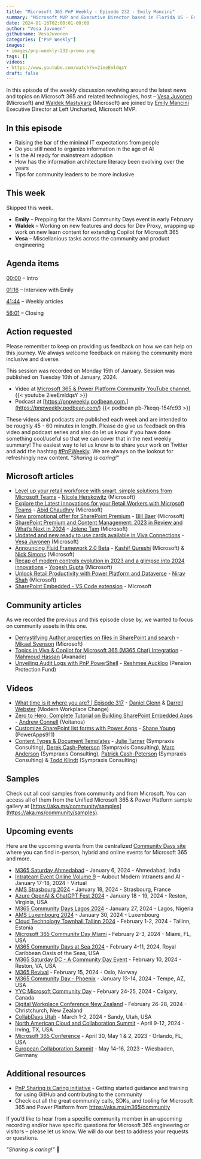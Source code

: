 ```yaml
---
title: "Microsoft 365 PnP Weekly - Episode 232 - Emily Mancini"
summary: "Microsoft MVP and Executive Director based in Florida US - Emily Mancini joins Microsoft’s Vesa Juvonen and Waldek Mastykarz in a discussion on her career path and community involvement."
date: 2024-01-16T02:00:01-00:00
author: "Vesa Juvonen"
githubname: VesaJuvonen
categories: ["PnP Weekly"]
images:
- images/pnp-weekly-232-promo.png
tags: []
videos:
- https://www.youtube.com/watch?v=2ieeEmldqsY
draft: false
---
```


In this episode of the weekly discussion revolving around the latest news and topics on Microsoft 365 and related technologies, host – [Vesa Juvonen](http://twitter.com/vesajuvonen) (Microsoft) and [Waldek Mastykarz](http://twitter.com/waldekm) (Microsoft) are joined by [Emily Mancini](https://twitter.com/eemancini) Executive Director at Left Uncharted, Microsoft MVP.


## In this episode

- Raising the bar of the minimal IT expectations from people
- Do you still need to organize information in the age of AI
- Is the AI ready for mainstream adoption
- How has the information architecture literacy been evolving over the years
- Tips for community leaders to be more inclusive

## This week

Skipped this week.

- **Emily** – Prepping for the Miami Community Days event in early February
- **Waldek** – Working on new features and docs for Dev Proxy, wrapping up work on new learn content for extending Copilot for Microsoft 365
- **Vesa** – Miscellanious tasks across the community and product engineering


## Agenda items

[00:00](https://www.youtube.com/watch?v=2ieeEmldqsY&t=0s) – Intro

[01:16](https://www.youtube.com/watch?v=2ieeEmldqsY&t=76s) – Interview with Emily

[41:44](https://www.youtube.com/watch?v=2ieeEmldqsY&t=2504s) – Weekly articles

[56:01](https://www.youtube.com/watch?v=2ieeEmldqsY&t=3361s) – Closing

## Action requested

Please remember to keep on providing us feedback on how we can help on this journey. We always welcome feedback on making the community more inclusive and diverse.

This session was recorded on Monday 15th of January. Session was published on Tuesday 16th of January, 2024.

*   Video at [Microsoft 365 & Power Platform Community YouTube channel.](https://aka.ms/m365pnp-videos)
    {{< youtube 2ieeEmldqsY >}}
*   Podcast at [https://pnpweekly.podbean.com.](https://pnpweekly.podbean.com/)
    {{< podbean pb-7keqq-154fc93 >}}

These videos and podcasts are published each week and are intended to be roughly 45 - 60 minutes in length.  Please do give us feedback on this video and podcast series and also do let us know if you have done something cool/useful so that we can cover that in the next weekly summary! The easiest way to let us know is to share your work on Twitter and add the hashtag [#PnPWeekly](https://twitter.com/search?q=%23pnpweekly). We are always on the lookout for refreshingly new content. “_Sharing is caring!”_ 

## Microsoft articles

* [Level up your retail workforce with smart, simple solutions from Microsoft Teams](https://www.microsoft.com/en-us/microsoft-365/blog/2024/01/11/level-up-your-retail-workforce-with-smart-simple-solutions-from-microsoft-teams/) - [Nicole Herskowitz](https://www.linkedin.com/in/nicole-herskowitz-b06132/) (Microsoft)
* [Explore the Latest Innovations for your Retail Workers with Microsoft Teams](https://techcommunity.microsoft.com/t5/microsoft-teams-blog/explore-the-latest-innovations-for-your-retail-workers-with/ba-p/4026208) - [Abid Chaudhry](https://www.linkedin.com/in/abidc/) (Microsoft)
* [New promotional offer for SharePoint Premium](https://techcommunity.microsoft.com/t5/sharepoint-premium-blog/new-promotional-offer-for-sharepoint-premium/ba-p/4021740) - [Bill Baer](https://www.linkedin.com/in/wbaer/) (Microsoft)
* [SharePoint Premium and Content Management: 2023 in Review and What’s Next in 2024](https://techcommunity.microsoft.com/t5/sharepoint-premium-blog/sharepoint-premium-and-content-management-2023-in-review-and/ba-p/4024391) - [Jolene Tam](https://www.linkedin.com/in/jolenetam/) (Microsoft)
* [Updated and new ready to use cards available in Viva Connections](https://techcommunity.microsoft.com/t5/viva-connections-blog/updated-and-new-ready-to-use-cards-available-in-viva-connections/ba-p/4025684) - [Vesa Juvonen](https://www.linkedin.com/in/vesajuvonen/) (Microsoft)
* [Announcing Fluid Framework 2.0 Beta](https://devblogs.microsoft.com/microsoft365dev/announcing-fluid-framework-2-0-beta/) - [Kashif Qureshi](https://www.linkedin.com/in/kashq/) (Microsoft) & [Nick Simons](https://www.linkedin.com/in/nmsimons/) (Microsoft)
* [Recap of modern controls evolution in 2023 and a glimpse into 2024 innovations](https://powerapps.microsoft.com/en-us/blog/recap-of-modern-controls-evolution-in-2023-and-a-glimpse-into-2024-innovations/) - [Yogesh Gupta](https://www.linkedin.com/in/yogeshgup1/) (Microsoft)
* [Unlock Retail Productivity with Power Platform and Dataverse](https://devblogs.microsoft.com/powerplatform/unlock-retail-productivity-with-power-platform-and-dataverse/) - [Nirav Shah](https://www.linkedin.com/in/niravyshah/) (Microsoft)
* [SharePoint Embedded - VS Code extension](https://marketplace.visualstudio.com/items?itemName=SharepointEmbedded.ms-sharepoint-embedded-vscode-extension) - Microsoft

## Community articles

As we recorded the previous and this episode close by, we wanted to focus on community assets in this one.

* [Demystifying Author properties on files in SharePoint and search](https://www.techmikael.com/2024/01/demystifying-author-properties-on-files.html) - [Mikael Svenson](https://www.linkedin.com/in/mikaels/) (Microsoft)
* [Topics in Viva & Copilot for Microsoft 365 (M365 Chat) Integration](https://www.linkedin.com/posts/mahmoudhamedhassan_microsoftcopilottips-modernworkplaceai-copilotformicrosoft365-activity-7151289044801335296-gd60) - [Mahmoud Hassan](https://de.linkedin.com/in/mahmoudhamedhassan) (Avanade)
* [Unveiling Audit Logs with PnP PowerShell](https://reshmeeauckloo.com/posts/powershell-get-log-sharepoint-dlp-exchange-entra-pnpunifiedlog/) - [Reshmee Auckloo](https://www.linkedin.com/in/reshmee-auckloo-98a23619/) (Pension Protection Fund)

## Videos

* [What time is it where you are? | Episode 317](https://www.youtube.com/watch?v=Aw7O_eTviR8) - [Daniel Glenn](https://www.linkedin.com/in/danielglenn/) & [Darrell Webster](https://www.linkedin.com/in/darrellwebster/) (Modern Workplace Change)
* [Zero to Hero: Complete Tutorial on Building SharePoint Embedded Apps](https://www.youtube.com/watch?v=GbHX4ZEe5UY) - [Andrew Connell](https://www.linkedin.com/in/andrewconnell/) (Voitanos)
* [Customize SharePoint list forms with Power Apps](https://www.youtube.com/watch?v=6j7jxKsLqdA) - [Shane Young](https://www.linkedin.com/in/cincyshane/) (PowerApps911)
* [Content Types & Document Templates](https://www.youtube.com/watch?v=eWI0BRIKUjo) -  [Julie Turner](https://www.linkedin.com/in/juliemturner/) (Sympraxis Consulting), [Derek Cash-Peterson](https://www.linkedin.com/in/dcashpeterson/) (Sympraxis Consulting), [Marc Anderson](https://www.linkedin.com/in/marcanderson/) (Sympraxis Consulting), [Patrick Cash-Peterson](https://www.linkedin.com/in/pcashpeterson/) (Sympraxis Consulting) & [Todd Klindt](https://www.linkedin.com/in/toddklindt/) (Sympraxis Consulting)

## Samples

Check out all cool samples from community and from Microsoft. You can access all of them from the Unified Microsoft 365 & Power Platform sample gallery at [https://aka.ms/community/samples](https://aka.ms/community/samples). 

## Upcoming events

Here are the upcoming events from the centralized [Community Days site](https://communitydays.org/events?when=upcoming) where you can find in-person, hybrid and online events for Microsoft 365 and more.

* [M365 Saturday Ahmedabad](https://www.communitydays.org/event/2024-01-13/m365-community-day-phoenix) - January 6, 2024 - Ahmedabad, India
* [Intrateam Event Online Volume 9](https://communitydays.org/event/2024-01-17/intrateam-event-online-volume-9-about-modern-intranets-and-ai) – Aubout Modern Intranets and AI - January 17-18, 2024 - Virtual
* [AMS Strasbourg 2024](https://communitydays.org/event/2024-01-18/ams-strasbourg-2024) - January 18, 2024 - Strasbourg, France
* [Azure OpenAI & ChatGPT Fest 2024](https://communitydays.org/event/2024-01-18/azure-openai-and-chatgpt-fest-2024) - January 18 - 19, 2024 - Reston, Virginia, USA
* [M365 Community Days Lagos 2024](https://communitydays.org/event/2024-01-27/m365-community-days-lagos-2023) - January 27, 2024 - Lagos, Nigeria
* [AMS Luxembourg 2024](https://communitydays.org/event/2024-01-30/ams-luxembourg-2024) - January 30, 2024 - Luxembourg
* [Cloud Technology Townhall Tallinn 2024](https://www.communitydays.org/event/2024-02-01/cloud-technology-townhall-tallinn-2024) - February 1-2, 2024 - Tallinn, Estonia
* [Microsoft 365 Community Day Miami](https://www.communitydays.org/event/2024-02-02/microsoft-365-community-day-miami) - February 2-3, 2024 - Miami, FL, USA
* [M365 Community Days at Sea 2024](https://www.communitydays.org/event/2024-02-04/m365-community-days-at-sea-2024) - February 4-11, 2024, Royal Caribbean Oasis of the Seas, USA
* [M365 Saturday DC - A Community Day Event](https://www.communitydays.org/event/2024-02-10/m365-saturday-dc-a-community-day-event) - February 10, 2024 - Reston, VA, USA
* [M365 Revival](https://www.communitydays.org/event/2024-02-15/m365-revival) - February 15, 2024 - Oslo, Norway
* [M365 Community Day - Phoenix](https://www.communitydays.org/event/2024-01-13/m365-community-day-phoenix) - January 13-14, 2024 - Tempe, AZ, USA
* [YYC Microsoft Community Day](https://www.communitydays.org/event/2024-02-24/yyc-microsoft-community-day) - February 24-25, 2024 - Calgary, Canada
* [Digital Workplace Conference New Zealand](https://www.communitydays.org/event/2024-02-27/digital-workplace-conference-new-zealand) - February 26-28, 2024 - Christchurch, New Zealand
* [CollabDays Utah](https://www.communitydays.org/event/2024-03-01/collabdays-utah) - March 1-2, 2024 - Sandy, Utah, USA
* [North American Cloud and Collaboration Summit](https://www.communitydays.org/event/2024-04-09/north-american-cloud-and-collaboration-summit) - April 9-12, 2024 - Irving, TX, USA
* [Microsoft 365 Conference](https://m365conf.com/#!/) - April 30, May 1 & 2, 2023 - Orlando, FL, USA
* [European Collaboration Summit](https://collabsummit.eu/) - May 14-16, 2023 - Wiesbaden, Germany

## Additional resources

* [PnP Sharing is Caring initiative](https://aka.ms/sharing-is-caring) - Getting started guidance and training for using GitHub and contributing to the community
* Check out all the great community calls, SDKs, and tooling for Microsoft 365 and Power Platform from <https://aka.ms/m365/community>

If you’d like to hear from a specific community member in an upcoming recording and/or have specific questions for Microsoft 365 engineering or visitors – please let us know. We will do our best to address your requests or questions.

_"Sharing is caring!"_ 🧡

